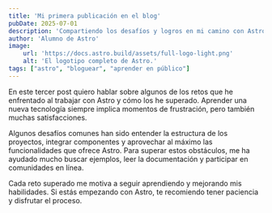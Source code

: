 ```yaml
---
title: 'Mi primera publicación en el blog'
pubDate: 2025-07-01
description: 'Compartiendo los desafíos y logros en mi camino con Astro.'
author: 'Alumno de Astro'
image:
    url: 'https://docs.astro.build/assets/full-logo-light.png'
    alt: 'El logotipo completo de Astro.'
tags: ["astro", "bloguear", "aprender en público"]
---
```

En este tercer post quiero hablar sobre algunos de los retos que he enfrentado al trabajar con Astro y cómo los he superado. Aprender una nueva tecnología siempre implica momentos de frustración, pero también muchas satisfacciones.

Algunos desafíos comunes han sido entender la estructura de los proyectos, integrar componentes y aprovechar al máximo las funcionalidades que ofrece Astro. Para superar estos obstáculos, me ha ayudado mucho buscar ejemplos, leer la documentación y participar en comunidades en línea.

Cada reto superado me motiva a seguir aprendiendo y mejorando mis habilidades. Si estás empezando con Astro, te recomiendo tener paciencia y disfrutar el proceso.